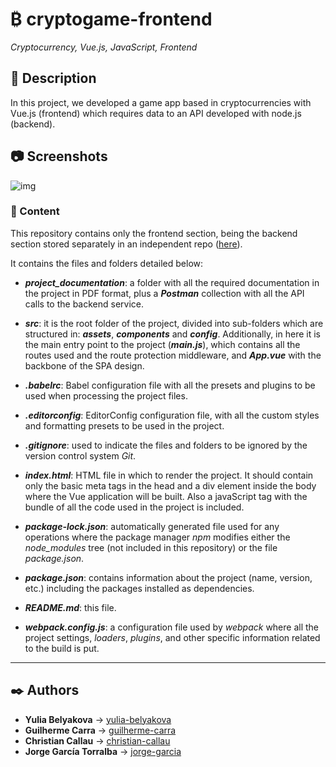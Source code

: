 # ₿ cryptogame-frontend

_Cryptocurrency, Vue.js, JavaScript, Frontend_

## 📔 Description

In this project, we developed a game app based in cryptocurrencies with Vue.js (frontend) which requires data to an API developed with node.js (backend).

## 📷 Screenshots

![img](https://live.staticflickr.com/65535/50546755182_92a7d0eb91_o.jpg)

### 📂 Content

This repository contains only the frontend section, being the backend section stored separately in an independent repo ([here](https://code.assemblerschool.com/christian-callau/cryptogame-backend.git)).

It contains the files and folders detailed below:

- **_project_documentation_**: a folder with all the required documentation in the project in PDF format, plus a _**Postman**_ collection with all the API calls to the backend service.

- **_src_**: it is the root folder of the project, divided into sub-folders which are structured in: **_assets_**, **_components_** and **_config_**. Additionally, in here it is the main entry point to the project (**_main.js_**), which contains all the routes used and the route protection middleware, and **_App.vue_** with the backbone of the SPA design.

- **_.babelrc_**: Babel configuration file with all the presets and plugins to be used when processing the project files.

- **_.editorconfig_**: EditorConfig configuration file, with all the custom styles and formatting presets to be used in the project.

- **_.gitignore_**: used to indicate the files and folders to be ignored by the version control system _Git_.

- **_index.html_**: HTML file in which to render the project. It should contain only the basic meta tags in the head and a div element inside the body where the Vue application will be built. Also a javaScript tag with the bundle of all the code used in the project is included.

- **_package-lock.json_**: automatically generated file used for any operations where the package manager _npm_ modifies either the _node_modules_ tree (not included in this repository) or the file _package.json_.

- **_package.json_**: contains information about the project (name, version, etc.) including the packages installed as dependencies.

- **_README.md_**: this file.

- **_webpack.config.js_**: a configuration file used by _webpack_ where all the project settings, _loaders_, _plugins_, and other specific information related to the build is put.

---

## ✒️ Authors

- **Yulia Belyakova** &#8594; [yulia-belyakova](https://code.assemblerschool.com/yulia-belyakova/)
- **Guilherme Carra** &#8594; [guilherme-carra](https://code.assemblerschool.com/guilherme-carra/)
- **Christian Callau** &#8594; [christian-callau](https://code.assemblerschool.com/christian-callau/)
- **Jorge García Torralba** &#8594; [jorge-garcia](https://code.assemblerschool.com/jorge-garcia/)
